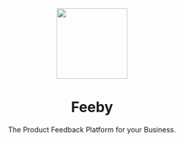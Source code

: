 <div align="center">
  <img src="https://github.com/feebyapp/.github/assets/464300/4b0cf5f5-bc33-41a1-9c54-4f4321e65afa" width="140" height="140" />
	<h1>Feeby</h1>
	<p>The Product Feedback Platform for your Business.</p>
	<br>
	<br>
  <br>
</div>




